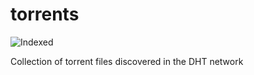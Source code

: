torrents 
========
![Indexed](https://img.shields.io/badge/indexed-2970-blue)

Collection of torrent files discovered in the DHT network
